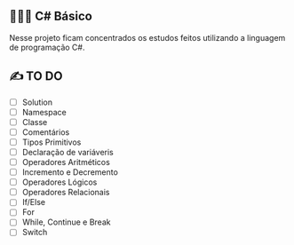 ## 🧗🏾‍♀️ C# Básico

Nesse projeto ficam concentrados os estudos feitos utilizando a linguagem de programação C#.

## ✍️ TO DO
 - [ ] Solution
 - [ ] Namespace
 - [ ] Classe
 - [ ] Comentários
 - [ ] Tipos Primitivos
 - [ ] Declaração de variáveris
 - [ ] Operadores Aritméticos
 - [ ] Incremento e Decremento
 - [ ] Operadores Lógicos
 - [ ] Operadores Relacionais
 - [ ] If/Else
 - [ ] For
 - [ ] While, Continue e Break
 - [ ] Switch
